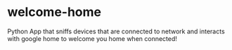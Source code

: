 # welcome-home
Python App that sniffs devices that are connected to network and interacts with google home to welcome you home when connected!
